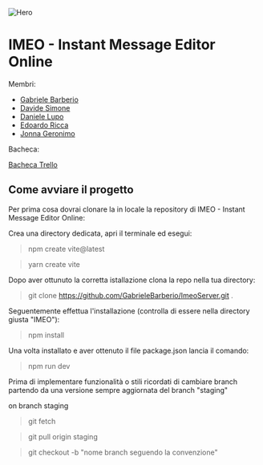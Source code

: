 ![Hero](./src/assets/imeo-banner.png)

# IMEO - Instant Message Editor Online

Membri:

- [Gabriele Barberio](https://github.com/eddo34)
- [Davide Simone](https://github.com/daveinthahood)
- [Daniele Lupo](https://github.com/DanieleLupo219)
- [Edoardo Ricca](https://github.com/eddo34)
- [Jonna Geronimo](https://github.com/JCGrnm)

Bacheca:

[Bacheca Trello](https://trello.com/b/DwSHWASO/imeo-ultimate-project-develhope)

## Come avviare il progetto

Per prima cosa dovrai clonare la in locale la repository di IMEO - Instant Message Editor Online:

Crea una directory dedicata, apri il terminale ed esegui:

> npm create vite@latest

> yarn create vite

Dopo aver ottunuto la corretta istallazione clona la repo nella tua directory:

> git clone https://github.com/GabrieleBarberio/ImeoServer.git .

Seguentemente effettua l'installazione (controlla di essere nella directory giusta "IMEO"):

> npm install

Una volta installato e aver ottenuto il file package.json lancia il comando:

> npm run dev

Prima di implementare funzionalità o stili ricordati di cambiare branch partendo da una versione sempre aggiornata del branch "staging"

on branch staging

> git fetch

> git pull origin staging

> git checkout -b "nome branch seguendo la convenzione"
